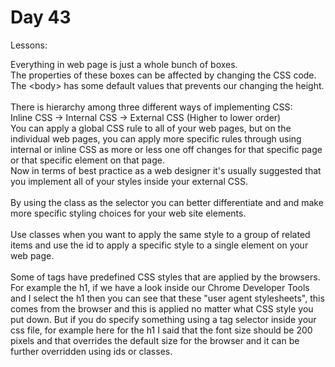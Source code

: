 # Day 43

Lessons: <br>

Everything in web page is just a whole bunch of boxes. <br>
The properties of these boxes can be affected by changing the CSS code. <br>
The \<body\> has some default values that prevents our changing the height.<br>
<br>
There is hierarchy among three different ways of implementing CSS:<br>
Inline CSS -> Internal CSS -> External CSS (Higher to lower order)<br>
You can apply a global CSS rule to all of your web pages, but on the individual web pages, you can apply more specific rules through using internal or inline CSS as more or less one off changes for that specific page or that specific element on that page.<br>
Now in terms of best practice as a web designer it's usually suggested that you implement all of your styles inside your external CSS.<br>
<br>
By using the class as the selector you can better differentiate and and make more specific styling choices for your web site elements.<br>
<br>
Use classes when you want to apply the same style to a group of related items and use the id to apply a specific style to a single element on your web page.<br>
<br>
Some of tags have predefined CSS styles that are applied by the browsers. For example the h1, if we have a look inside our Chrome Developer Tools and I select the h1 then you can see that these "user agent stylesheets", this comes from the browser and this is applied no matter what CSS style you put down. But if you do specify something using a tag selector inside your css file, for example here for the h1 I said that the font size should be 200 pixels and that overrides the default size for the browser and it can be further overridden using ids or classes. <br>
